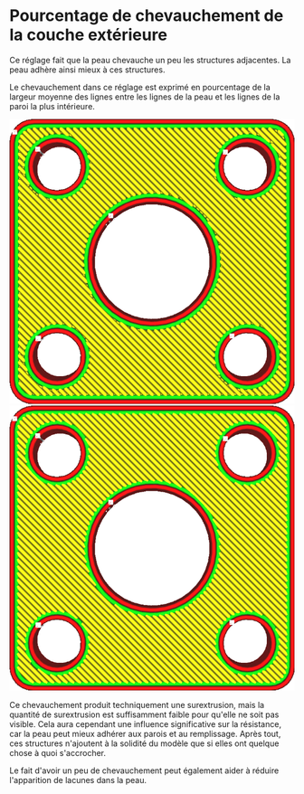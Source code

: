 Pourcentage de chevauchement de la couche extérieure
====
Ce réglage fait que la peau chevauche un peu les structures adjacentes. La peau adhère ainsi mieux à ces structures.

Le chevauchement dans ce réglage est exprimé en pourcentage de la largeur moyenne des lignes entre les lignes de la peau et les lignes de la paroi la plus intérieure.

![Pas de chevauchement](../../../articles/images/skin_overlap_none.png)
![Certains chevauchements](../../../articles/images/skin_overlap_20.png)

Ce chevauchement produit techniquement une surextrusion, mais la quantité de surextrusion est suffisamment faible pour qu'elle ne soit pas visible. Cela aura cependant une influence significative sur la résistance, car la peau peut mieux adhérer aux parois et au remplissage. Après tout, ces structures n'ajoutent à la solidité du modèle que si elles ont quelque chose à quoi s'accrocher.

Le fait d'avoir un peu de chevauchement peut également aider à réduire l'apparition de lacunes dans la peau.
